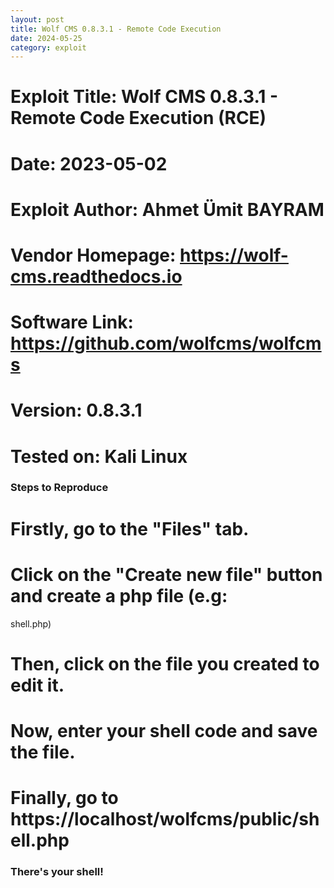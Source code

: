```yaml
---
layout: post
title: Wolf CMS 0.8.3.1 - Remote Code Execution
date: 2024-05-25
category: exploit
---
```


# Exploit Title: Wolf CMS 0.8.3.1 - Remote Code Execution (RCE)
# Date: 2023-05-02
# Exploit Author: Ahmet Ümit BAYRAM
# Vendor Homepage: https://wolf-cms.readthedocs.io
# Software Link: https://github.com/wolfcms/wolfcms
# Version: 0.8.3.1
# Tested on: Kali Linux

### Steps to Reproduce ###

# Firstly, go to the "Files" tab.
# Click on the "Create new file" button and create a php file (e.g:
shell.php)
# Then, click on the file you created to edit it.
# Now, enter your shell code and save the file.
# Finally, go to https://localhost/wolfcms/public/shell.php

### There's your shell! ###
            
